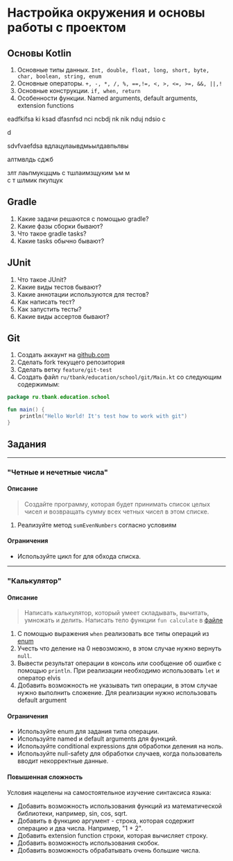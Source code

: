 # Настройка окружения и основы работы с проектом

## Основы Kotlin
1. Основные типы данных. `Int, double, float, long, short, byte, char, boolean, string, enum`
2. Основные операторы. `+, -, *, /, %, ==,!=, <, >, <=, >=, &&, ||,!`
3. Основные конструкции. `if, when, return`
4. Особенности функции. Named arguments, default arguments, extension functions

eadfkifsa ki ksad dfasnfsd nci ncbdj nk nik nduj ndsio c 
 
d 
 

sdvfvaefdsa вдлацулаывдмьылдавпьлвы 
 
 
 алтмвлдь сджб 
  
 
   злт лаьпмукцщмь 
 с
   тшлаимзщуким
ъм м  
 с 
   т  шлмик
пкупцук
## Gradle
1. Какие задачи решаются с помощью gradle? 
2. Какие фазы сборки бывают? 
3. Что такое gradle tasks? 
4. Какие tasks обычно бывают? 

## JUnit
1. Что такое JUnit? 
2. Какие виды тестов бывают? 
3. Какие аннотации используются для тестов?
4. Как написать тест? 
5. Как запустить тесты? 
6. Какие виды ассертов бывают?

## Git

1. Создать аккаунт на [github.com](https://github.com/)
2. Сделать fork текущего репозитория
3. Сделать ветку `feature/git-test`
4. Создать файл `ru/tbank/education/school/git/Main.kt` со следующим содержимым:
```kotlin 
package ru.tbank.education.school

fun main() {
    println("Hello World! It's test how to work with git")
}
```

## Задания
___________________________________________

###  "Четные и нечетные числа"

#### Описание
> Создайте программу, которая будет принимать список целых чисел и возвращать сумму всех четных чисел в этом списке.
1. Реализуйте метод `sumEvenNumbers` согласно условиям

#### Ограничения
* Используйте цикл for для обхода списка.
______________________________________________
### "Калькулятор"

#### Описание
>Написать калькулятор, который умеет складывать, вычитать, умножать и делить. 
> Написать тело функции `fun calculate` в [файле](./src/main/kotlin/ru/tbank/education/school/lesson1/Calculator.kt)
1. С помощью выражения `when` реализовать все типы операций из [enum](./src/main/kotlin/ru/tbank/education/school/lesson1/OperationType.kt)
2. Учесть что деление на 0 невозможно, в этом случае нужно вернуть `null`. 
3. Вывести результат операции в консоль или сообщение об ошибке с помощью `println`. При реализации необходимо использовать `let` и оператор elvis
4. Добавить возможность не указывать тип операции, в этом случае нужно выполнить сложение. Для реализации нужно использовать default argument

#### Ограничения
* Используйте enum для задания типа операции.
* Используйте named и default arguments для функций.
* Используйте conditional expressions для обработки деления на ноль.
* Используйте null-safety для обработки случаев, когда пользователь вводит некорректные данные.

#### Повышенная сложность
Условия нацелены на самостоятельное изучение синтаксиса языка:
* Добавить возможность использования функций из математической библиотеки, например, sin, cos, sqrt.
* Добавить в функцию аргумент - строка, которая содержит операцию и два числа. Например, "1 + 2".
* Добавить extension function строки, которая вычисляет строку.
* Добавить возможность использования скобок.
* Добавить возможность обрабатывать очень большие числа.

